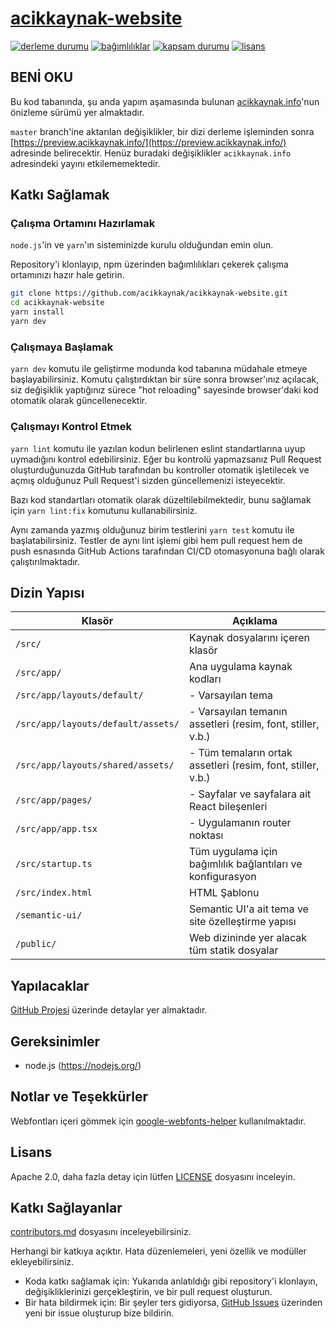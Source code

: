 # [acikkaynak-website](https://github.com/acikkaynak/acikkaynak-website)

[![derleme durumu][build-image]][build-url]
[![bağımlılıklar][dep-image]][dep-url]
[![kapsam durumu][coverage-image]][coverage-url]
[![lisans][license-image]][license-url]

## BENİ OKU

Bu kod tabanında, şu anda yapım aşamasında bulunan [acikkaynak.info](https://preview.acikkaynak.info/)'nun önizleme sürümü yer almaktadır.

`master` branch'ine aktarılan değişiklikler, bir dizi derleme işleminden sonra [https://preview.acikkaynak.info/](https://preview.acikkaynak.info/)
adresinde belirecektir. Henüz buradaki değişiklikler `acikkaynak.info` adresindeki yayını etkilememektedir.


## Katkı Sağlamak

### Çalışma Ortamını Hazırlamak

`node.js`'in ve `yarn`'ın sisteminizde kurulu olduğundan emin olun.

Repository'i klonlayıp, npm üzerinden bağımlılıkları çekerek çalışma ortamınızı hazır hale getirin.

```sh
git clone https://github.com/acikkaynak/acikkaynak-website.git
cd acikkaynak-website
yarn install
yarn dev
```

### Çalışmaya Başlamak

`yarn dev` komutu ile geliştirme modunda kod tabanına müdahale etmeye başlayabilirsiniz. Komutu çalıştırdıktan bir süre
sonra browser'ınız açılacak, siz değişiklik yaptığınız sürece "hot reloading" sayesinde browser'daki kod otomatik olarak
güncellenecektir.


### Çalışmayı Kontrol Etmek

`yarn lint` komutu ile yazılan kodun belirlenen eslint standartlarına uyup uymadığını kontrol edebilirsiniz. Eğer bu
kontrolü yapmazsanız Pull Request oluşturduğunuzda GitHub tarafından bu kontroller otomatik işletilecek ve açmış olduğunuz
Pull Request'i sizden güncellemenizi isteyecektir.

Bazı kod standartları otomatik olarak düzeltilebilmektedir, bunu sağlamak için `yarn lint:fix` komutunu kullanabilirsiniz.

Aynı zamanda yazmış olduğunuz birim testlerini `yarn test` komutu ile başlatabilirsiniz. Testler de aynı lint işlemi gibi
hem pull request hem de push esnasında GitHub Actions tarafından CI/CD otomasyonuna bağlı olarak çalıştırılmaktadır.


## Dizin Yapısı

| Klasör                                          | Açıklama                                                        |
|-------------------------------------------------|-----------------------------------------------------------------|
| `/src/`                                         | Kaynak dosyalarını içeren klasör                                |
| `/src/app/`                                     | Ana uygulama kaynak kodları                                     |
| `/src/app/layouts/default/`                     | - Varsayılan tema                                               |
| `/src/app/layouts/default/assets/`              | - Varsayılan temanın assetleri (resim, font, stiller, v.b.)     |
| `/src/app/layouts/shared/assets/`               | - Tüm temaların ortak assetleri (resim, font, stiller, v.b.)    |
| `/src/app/pages/`                               | - Sayfalar ve sayfalara ait React bileşenleri                   |
| `/src/app/app.tsx`                              | - Uygulamanın router noktası                                    |
| `/src/startup.ts`                               | Tüm uygulama için bağımlılık bağlantıları ve konfigurasyon      |
| `/src/index.html`                               | HTML Şablonu                                                    |
| `/semantic-ui/`                                 | Semantic UI'a ait tema ve site özelleştirme yapısı              |
| `/public/`                                      | Web dizininde yer alacak tüm statik dosyalar                    |


## Yapılacaklar

[GitHub Projesi](https://github.com/orgs/acikkaynak/projects/1) üzerinde detaylar yer almaktadır.


## Gereksinimler

* node.js (https://nodejs.org/)


## Notlar ve Teşekkürler

Webfontları içeri gömmek için [google-webfonts-helper](https://google-webfonts-helper.herokuapp.com/) kullanılmaktadır.


## Lisans

Apache 2.0, daha fazla detay için lütfen [LICENSE](LICENSE) dosyasını inceleyin.


## Katkı Sağlayanlar

[contributors.md](contributors.md) dosyasını inceleyebilirsiniz.

Herhangi bir katkıya açıktır. Hata düzenlemeleri, yeni özellik ve modüller ekleyebilirsiniz.

* Koda katkı sağlamak için: Yukarıda anlatıldığı gibi repository'i klonlayın, değişikliklerinizi gerçekleştirin, ve bir pull request oluşturun.
* Bir hata bildirmek için: Bir şeyler ters gidiyorsa, [GitHub Issues](https://github.com/acikkaynak/acikkaynak-website/issues) üzerinden yeni bir issue oluşturup bize bildirin.


[build-image]: https://github.com/acikkaynak/acikkaynak-website/workflows/CI/badge.svg
[build-url]: https://github.com/acikkaynak/acikkaynak-website/actions?workflow=CI
[dep-image]: https://img.shields.io/david/acikkaynak/acikkaynak-website.svg?style=flat-square
[dep-url]: https://github.com/acikkaynak/acikkaynak-website
[coverage-image]: https://img.shields.io/codecov/c/gh/acikkaynak/acikkaynak-website/master.svg?style=flat-square
[coverage-url]: https://codecov.io/gh/acikkaynak/acikkaynak-website
[license-image]: https://img.shields.io/github/license/acikkaynak/acikkaynak-website.svg?style=flat-square
[license-url]: https://github.com/acikkaynak/acikkaynak-website/blob/master/LICENSE
